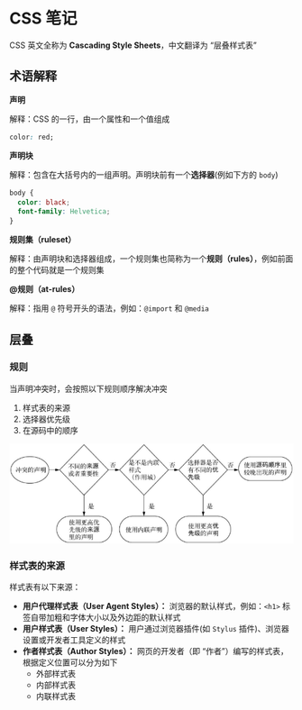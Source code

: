 # CSS 笔记

CSS 英文全称为 **Cascading Style Sheets**，中文翻译为 “层叠样式表”



## 术语解释

**声明** 

解释：CSS 的一行，由一个属性和一个值组成

```css
color: red;
```



**声明块**

解释：包含在大括号内的一组声明。声明块前有一个**选择器**(例如下方的 `body`)

```css
body {
  color: black;
  font-family: Helvetica;
}
```



**规则集（ruleset）**

解释：由声明块和选择器组成，一个规则集也简称为一个**规则（rules）**，例如前面的整个代码就是一个规则集



**@规则（at-rules）**

解释：指用 `@` 符号开头的语法，例如：`@import` 和 `@media`



## 层叠



### 规则

当声明冲突时，会按照以下规则顺序解决冲突

1. 样式表的来源
2. 选择器优先级
3. 在源码中的顺序

![image-20250218085222941](images/image-20250218085222941.png)



### 样式表的来源

样式表有以下来源：

- **用户代理样式表（User Agent Styles）：** 浏览器的默认样式，例如：`<h1>` 标签自带加粗和字体大小以及外边距的默认样式
- **用户样式表（User Styles）：** 用户通过浏览器插件(如 `Stylus` 插件)、浏览器设置或开发者工具定义的样式
- **作者样式表（Author Styles）：** 网页的开发者（即 “作者”）编写的样式表，根据定义位置可以分为如下
  - 外部样式表
  - 内部样式表
  - 内联样式表







